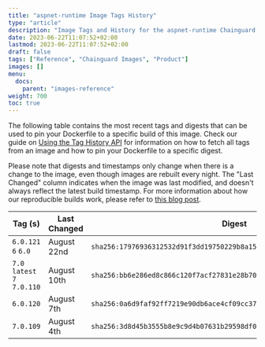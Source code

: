 ```yaml
---
title: "aspnet-runtime Image Tags History"
type: "article"
description: "Image Tags and History for the aspnet-runtime Chainguard Image"
date: 2023-06-22T11:07:52+02:00
lastmod: 2023-06-22T11:07:52+02:00
draft: false
tags: ["Reference", "Chainguard Images", "Product"]
images: []
menu:
  docs:
    parent: "images-reference"
weight: 700
toc: true
---
```


The following table contains the most recent tags and digests that can be used to pin your Dockerfile to a specific build of this image. Check our guide on [Using the Tag History API](/chainguard/chainguard-images/using-the-tag-history-api/) for information on how to fetch all tags from an image and how to pin your Dockerfile to a specific digest.

Please note that digests and timestamps only change when there is a change to the image, even though images are rebuilt every night. The "Last Changed" column indicates when the image was last modified, and doesn't always reflect the latest build timestamp. For more information about how our reproducible builds work, please refer to [this blog post](https://www.chainguard.dev/unchained/reproducing-chainguards-reproducible-image-builds).

| Tag (s)                       | Last Changed | Digest                                                                    |
|-------------------------------|--------------|---------------------------------------------------------------------------|
|  `6.0.121` `6` `6.0`          | August 22nd  | `sha256:17976936312532d91f3dd19750229b8a151951dc31fead42b806e6ccf993acd5` |
|  `7.0` `latest` `7` `7.0.110` | August 10th  | `sha256:bb6e286ed8c866c120f7acf27831e28b702961484b002c6b20480bcd346c2af8` |
|  `6.0.120`                    | August 7th   | `sha256:0a6d9faf92ff7219e90db6ace4cf09cc374ff8f8c9f02f19b232e07e7524432b` |
|  `7.0.109`                    | August 4th   | `sha256:3d8d45b3555b8e9c9d4b07631b29598df091a3de4471459c9a51f1b5a16327de` |
